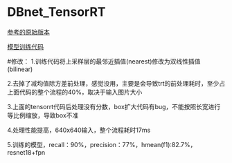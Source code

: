 # DBnet_TensorRT

[参考的原始版本](https://github.com/BaofengZan/DBNet-TensorRT)

[模型训练代码](https://github.com/BaofengZan/DBNet.pytorch)

#修改：
1.训练代码将上采样层的最邻近插值(nearest)修改为双线性插值(bilinear)

2.去掉了减均值除方差前处理，感觉没用，主要是会导致trt的前处理耗时，至少占上面代码的整个流程的40%，取决于输入图片大小

3.上面的tensorrt代码后处理没有分数，box扩大代码有bug，不能按照长宽进行等比例缩放，导致box不准

4.处理性能提高，640x640输入，整个流程耗时17ms

5.训练的模型，recall：90%，precision：77%，hmean(f1):82.7%，resnet18+fpn
